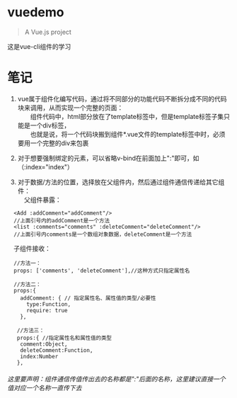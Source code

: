 # vuedemo

> A Vue.js project

这是vue-cli组件的学习

# 笔记

1. vue属于组件化编写代码，通过将不同部分的功能代码不断拆分成不同的代码块来调用，从而实现一个完整的页面：  
&emsp;&emsp;组件代码中，html部分放在了template标签中，但是template标签子集只能是一个div标签，  
&emsp;&emsp;也就是说，将一个代码块搬到组件*.vue文件的template标签中时，必须要用一个完整的div来包裹

2. 对于想要强制绑定的元素，可以省略v-bind在前面加上":"即可，如（:index="index"）  

3. 对于数据/方法的位置，选择放在父组件内，然后通过组件通信传递给其它组件：  
&emsp;父组件暴露：  
```
  <Add :addComment="addComment"/>
  //上面引号内的addComment是一个方法
  <list :comments="comments" :deleteComment="deleteComment"/>
  //上面引号内comments是一个数组对象数据，deleteComment是一个方法
```
&emsp;子组件接收：  
```
  //方法一：
  props: ['comments', 'deleteComment'],//这种方式只指定属性名
  
  //方法二：
  props:{
    addComment: { // 指定属性名、属性值的类型/必要性
      type:Function,
      require: true
    },
    
   //方法三：
   props:{ //指定属性名和属性值的类型
    comment:Object,
    deleteComment:Function,
    index:Number
   },
```
###### 这里要声明：组件通信传值传出去的名称都是":"后面的名称，这里建议直接一个值对应一个名称一直传下去

          
